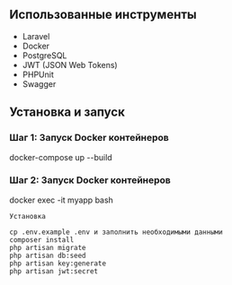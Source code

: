 

## Использованные инструменты

- Laravel
- Docker
- PostgreSQL
- JWT (JSON Web Tokens)
- PHPUnit
- Swagger

## Установка и запуск


### Шаг 1: Запуск Docker контейнеров
docker-compose up --build

### Шаг 2: Запуск Docker контейнеров
docker exec -it myapp bash

	Установка

    cp .env.example .env и заполнить необходимыми данными
    composer install
    php artisan migrate
    php artisan db:seed
    php artisan key:generate
    php artisan jwt:secret

